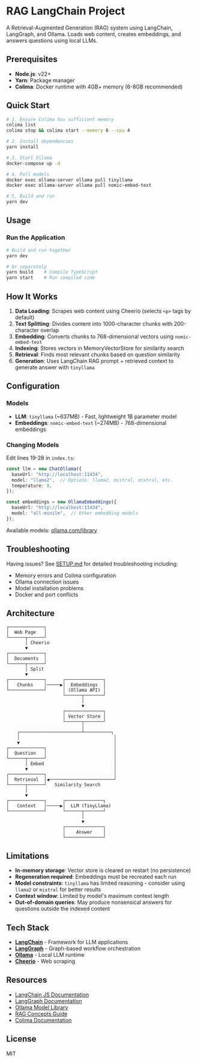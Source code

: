 # RAG LangChain Project

A Retrieval-Augmented Generation (RAG) system using LangChain, LangGraph, and Ollama. Loads web content, creates embeddings, and answers questions using local LLMs.

## Prerequisites

- **Node.js**: v22+
- **Yarn**: Package manager
- **Colima**: Docker runtime with 4GB+ memory (6-8GB recommended)

## Quick Start

```bash
# 1. Ensure Colima has sufficient memory
colima list
colima stop && colima start --memory 6 --cpu 4

# 2. Install dependencies
yarn install

# 3. Start Ollama
docker-compose up -d

# 4. Pull models
docker exec ollama-server ollama pull tinyllama
docker exec ollama-server ollama pull nomic-embed-text

# 5. Build and run
yarn dev
```

## Usage

### Run the Application

```bash
# Build and run together
yarn dev

# Or separately
yarn build    # Compile TypeScript
yarn start    # Run compiled code
```

## How It Works

1. **Data Loading**: Scrapes web content using Cheerio (selects `<p>` tags by default)
2. **Text Splitting**: Divides content into 1000-character chunks with 200-character overlap
3. **Embedding**: Converts chunks to 768-dimensional vectors using `nomic-embed-text`
4. **Indexing**: Stores vectors in MemoryVectorStore for similarity search
5. **Retrieval**: Finds most relevant chunks based on question similarity
6. **Generation**: Uses LangChain RAG prompt + retrieved context to generate answer with `tinyllama`

## Configuration

### Models

- **LLM**: `tinyllama` (~637MB) - Fast, lightweight 1B parameter model
- **Embeddings**: `nomic-embed-text` (~274MB) - 768-dimensional embeddings

### Changing Models

Edit lines 19-28 in `index.ts`:

```typescript
const llm = new ChatOllama({
  baseUrl: "http://localhost:11434",
  model: "llama2",  // Options: llama2, mistral, mixtral, etc.
  temperature: 0,
});

const embeddings = new OllamaEmbeddings({
  baseUrl: "http://localhost:11434",
  model: "all-minilm",  // Other embedding models
});
```

Available models: [ollama.com/library](https://ollama.com/library)

## Troubleshooting

Having issues? See [SETUP.md](SETUP.md) for detailed troubleshooting including:
- Memory errors and Colima configuration
- Ollama connection issues
- Model installation problems
- Docker and port conflicts

## Architecture

```
┌─────────────┐
│  Web Page   │
└──────┬──────┘
       │ Cheerio
       ▼
┌─────────────┐
│  Documents  │
└──────┬──────┘
       │ Split
       ▼
┌─────────────┐      ┌──────────────┐
│   Chunks    │─────▶│  Embeddings  │
└─────────────┘      │ (Ollama API) │
                     └──────┬───────┘
                            │
                            ▼
                     ┌──────────────┐
                     │ Vector Store │
                     └──────┬───────┘
                            │
    ┌───────────────────────┴──────────┐
    │                                   │
    ▼                                   │
┌─────────────┐                         │
│  Question   │                         │
└──────┬──────┘                         │
       │ Embed                          │
       ▼                                │
┌─────────────┐                         │
│  Retrieval  │◀────────────────────────┘
└──────┬──────┘   Similarity Search
       │
       ▼
┌─────────────┐      ┌──────────────┐
│   Context   │─────▶│  LLM (TinyLlama)
└─────────────┘      └──────┬───────┘
                            │
                            ▼
                     ┌──────────────┐
                     │    Answer    │
                     └──────────────┘
```

## Limitations

- **In-memory storage**: Vector store is cleared on restart (no persistence)
- **Regeneration required**: Embeddings must be recreated each run
- **Model constraints**: `tinyllama` has limited reasoning - consider using `llama2` or `mistral` for better results
- **Context window**: Limited by model's maximum context length
- **Out-of-domain queries**: May produce nonsensical answers for questions outside the indexed content

## Tech Stack

- **[LangChain](https://js.langchain.com/)** - Framework for LLM applications
- **[LangGraph](https://langchain-ai.github.io/langgraph/)** - Graph-based workflow orchestration
- **[Ollama](https://ollama.com/)** - Local LLM runtime
- **[Cheerio](https://cheerio.js.org/)** - Web scraping

## Resources

- [LangChain JS Documentation](https://js.langchain.com/docs/)
- [LangGraph Documentation](https://langchain-ai.github.io/langgraph/)
- [Ollama Model Library](https://ollama.com/library)
- [RAG Concepts Guide](https://python.langchain.com/docs/use_cases/question_answering/)
- [Colima Documentation](https://github.com/abiosoft/colima)

## License

MIT